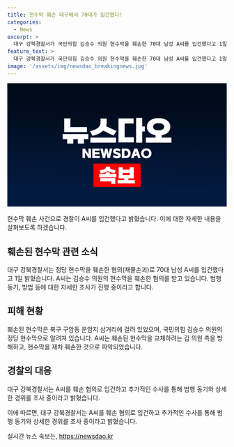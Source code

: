 ```yaml
---
title: 현수막 훼손 대구에서 70대가 입건됐다!
categories:
  - News
excerpt: >
  대구 강북경찰서가 국민의힘 김승수 의원 현수막을 훼손한 70대 남성 A씨를 입건했다고 1일 밝혔다. A씨는 현수막을 교체하자 재차 훼손한 것으로 알려져 있다. 경찰은 범행 동기, 방법 등을 조사 중이다. (150자)
feature_text: >
  대구 강북경찰서가 국민의힘 김승수 의원 현수막을 훼손한 70대 남성 A씨를 입건했다고 1일 밝혔다. A씨는 현수막을 교체하자 재차 훼손한 것으로 알려져 있다. 경찰은 범행 동기, 방법 등을 조사 중이다. (150자)
image: '/assets/img/newsdao_breakingnews.jpg'
---
```


<p><img src="/assets/img/newsdao_breakingnews.jpg" alt="pcversion 속보" /></p>

<p>현수막 훼손 사건으로 경찰이 A씨를 입건했다고 밝혔습니다. 이에 대한 자세한 내용을 살펴보도록 하겠습니다. </p>

<h2 data-ke-size="size26">훼손된 현수막 관련 소식</h2>

<p data-ke-size="size16">대구 강북경찰서는 정당 현수막을 훼손한 혐의(재물손괴)로 70대 남성 A씨를 입건했다고 1일 밝혔습니다. A씨는 김승수 의원의 현수막을 훼손한 혐의를 받고 있습니다. 범행 동기, 방법 등에 대한 자세한 조사가 진행 중이라고 합니다.</p>

<h2 data-ke-size="size26">피해 현황</h2>

<p data-ke-size="size16">훼손된 현수막은 북구 구암동 운암지 삼거리에 걸려 있었으며, 국민의힘 김승수 의원의 정당 현수막으로 알려져 있습니다. A씨는 훼손된 현수막을 교체하려는 김 의원 측을 방해하고, 현수막을 재차 훼손한 것으로 파악되었습니다.</p>

<h2 data-ke-size="size26">경찰의 대응</h2>

<p data-ke-size="size16">대구 강북경찰서는 A씨를 훼손 혐의로 입건하고 추가적인 수사를 통해 범행 동기와 상세한 경위를 조사 중이라고 밝혔습니다.</p>

<p>이에 따르면, 대구 강북경찰서는 A씨를 훼손 혐의로 입건하고 추가적인 수사를 통해 범행 동기와 상세한 경위를 조사 중이라고 밝혔습니다.</p>
실시간 뉴스 속보는, <a href="https://newsdao.kr" rel="dofollow">https://newsdao.kr</a>


